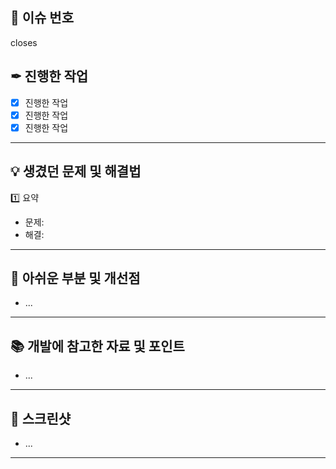 ## 🔑 이슈 번호

<!-- 번호 앞에 closes 붙여야 자동으로 이슈가 닫힙니다 -->

closes

## ✒ 진행한 작업

- [x] 진행한 작업
- [x] 진행한 작업
- [x] 진행한 작업

---

## 💡 생겼던 문제 및 해결법

1️⃣ 요약

- 문제:
- 해결:

---

## 📢 아쉬운 부분 및 개선점

- ...

---

## 📚 개발에 참고한 자료 및 포인트

- ...

---

## 📸 스크린샷

- ...

---

